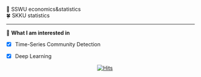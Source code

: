 🔮 SSWU economics&statistics <br>
🍀 SKKU statistics <br>
- - - - - - - - - - - - - - - - - - - - - - - - - - - - - 
🌠 **What I am interested in**
- [x] Time-Series Community Detection
- [x] Deep Learning


  <div align=center>
	
  [![Hits](https://hits.seeyoufarm.com/api/count/incr/badge.svg?url=https%3A%2F%2Fgithub.com%2Fzzsza)](https://hits.seeyoufarm.com) 
	
  </div>

